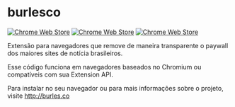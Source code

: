 # burlesco

[![Chrome Web Store](https://img.shields.io/chrome-web-store/v/lpamnanbhgpgkkpmilbifikmikfghlgh.svg?maxAge=2592000)](https://chrome.google.com/webstore/detail/lpamnanbhgpgkkpmilbifikmikfghlgh) [![Chrome Web Store](https://img.shields.io/chrome-web-store/d/lpamnanbhgpgkkpmilbifikmikfghlgh.svg?maxAge=2592000)](https://chrome.google.com/webstore/detail/burlesco/lpamnanbhgpgkkpmilbifikmikfghlgh) [![Chrome Web Store](https://img.shields.io/chrome-web-store/rating/lpamnanbhgpgkkpmilbifikmikfghlgh.svg?maxAge=2592000)](https://chrome.google.com/webstore/detail/burlesco/lpamnanbhgpgkkpmilbifikmikfghlgh)

Extensão para navegadores que remove de maneira transparente o paywall dos maiores sites de notícia brasileiros.

Esse código funciona em navegadores baseados no Chromium ou compatíveis com sua Extension API.

Para instalar no seu navegador ou para mais informações sobre o projeto, visite http://burles.co